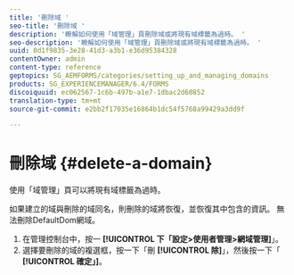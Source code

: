 ```yaml
---
title: '刪除域 '
seo-title: '刪除域 '
description: '瞭解如何使用「域管理」頁刪除域或將現有域標籤為過時。 '
seo-description: '瞭解如何使用「域管理」頁刪除域或將現有域標籤為過時。 '
uuid: 0d1f9835-3e28-41d3-a3b1-e36d95384328
contentOwner: admin
content-type: reference
geptopics: SG_AEMFORMS/categories/setting_up_and_managing_domains
products: SG_EXPERIENCEMANAGER/6.4/FORMS
discoiquuid: ec062567-1c6b-497b-a1e7-1dbac2d60852
translation-type: tm+mt
source-git-commit: e2bb2f17035e16864b1dc54f5768a99429a3dd9f

---
```



# 刪除域 {#delete-a-domain}

使用「域管理」頁可以將現有域標籤為過時。

如果建立的域與刪除的域同名，則刪除的域將恢復，並恢復其中包含的資訊。 無法刪除DefaultDom網域。

1. 在管理控制台中，按一 **[!UICONTROL 下「設定>使用者管理>網域管理]**」。
1. 選擇要刪除的域的複選框，按一下「刪 **[!UICONTROL 除]**」，然後按一下「 **[!UICONTROL 確定」]**。

